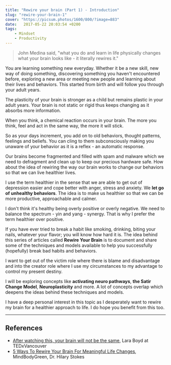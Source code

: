 ```yaml
---
title: "Rewire your brain (Part 1) - Introduction"
slug: "rewire-your-brain-1"
cover: "https://picsum.photos/1600/800/?image=883"
date:   2017-05-22 20:03:54 +0200
tags:
    - Mindset
    - Productivity
---
```


> John Medina said, "what you do and learn in life physically changes what your
> brain looks like - it literally rewires it."

You are learning something new everyday. Whether it be a new skill, new way of
doing something, discovering something you haven't encountered before, exploring
a new area or meeting new people and learning about their lives and behaviors.
This started from birth and will follow you through your adult years.

The plasticity of your brain is stronger as a child but remains plastic in your
adult years. Your brain is not static or rigid thus keeps changing as it absorbs
more information.

When you think, a chemical reaction occurs in your brain. The more you think, feel
and act in the same way, the more it will stick.

So as your days increment, you add on to old behaviors, thought patterns, feelings
and beliefs. You can cling to them subconsciously making you unaware of your
behavior as it is a reflex - an automatic response.

Our brains become fragmented and filled with spam and malware which we need to
defragment and clean up to keep our precious hardware safe. How about the idea
of rewiring the way our brain works to change our behaviors so that we can
live healthier lives.

I use the term healthier in the sense that we are able to get out of depression
easier and cope better with anger, stress and anxiety. We **let go of unhealthy
behaviors**. The idea is to make us healthier so that we can be more productive,
approachable and calmer.

I don't think it's healthy being overly positive or overly negative. We need
to balance the spectrum - yin and yang - synergy. That is why I prefer the term
healthier over positive.

If you have ever tried to break a habit like smoking, drinking, biting your nails,
whatever your flavor; you will know how hard it is. The idea behind this series
of articles called **Rewire Your Brain** is to document and share some of the
techniques and models available to help you successfully (hopefully) break
bad habits and behaviors.

I want to get out of the victim role where there is blame and disadvantage and
into the creator role where I use my circumstances to my advantage to control
my present destiny.

I will be exploring concepts like **activating neuro pathways**, **the Satir Change
Model**, **Neuroplasticity** and more. A lot of concepts overlap which deepens
the ideas behind these techniques and models.

I have a deep personal interest in this topic as I desperately want to rewire
my brain for a healthier approach to life. I do hope you benefit from this too.

* * *

## References

-   [After watching this, your brain will not be the same](https://www.youtube.com/watch?v=LNHBMFCzznE),
    Lara Boyd at TEDxVancouver
-   [5 Ways To Rewire Your Brain For Meaningful Life Changes](https://www.mindbodygreen.com/0-11762/5-ways-to-rewire-your-brain-for-meaningful-life-changes.html),
    MindBodyGreen, Dr. Hilary Stokes
